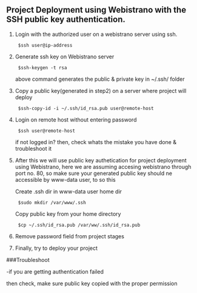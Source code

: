 ## Project Deployment using Webistrano with the SSH public key authentication.
1. Login with the authorized user on a webistrano server using ssh.

        $ssh user@ip-address

2. Generate ssh key on Webistrano server

        $ssh-keygen -t rsa

   above command generates the public & private key in ~/.ssh/ folder

3. Copy a public key(generated in step2) on a server where project will deploy

        $ssh-copy-id -i ~/.ssh/id_rsa.pub user@remote-host

4. Login on remote host without entering password

        $ssh user@remote-host

   if not logged in? then, check whats the mistake you have done
   & troubleshoot it

5. After this we will use public key authetication for project deployment using Webistrano, here we are assuming accesing webistrano through port no. 80,
   so make sure your generated public key should ne accessible  by www-data user, to so this 

   Create .ssh dir in www-data user home dir
	
        $sudo mkdir /var/www/.ssh
   Copy public key from your home directory

        $cp ~/.ssh/id_rsa.pub /var/ww/.ssh/id_rsa.pub

6. Remove password field from project stages

7. Finally, try to deploy your project

###Troubleshoot

-if you are getting authentication failed

then check, make sure public key copied with the proper permission

